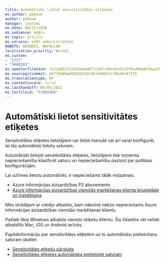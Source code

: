 ```yaml
---
title: Automātiski lietot sensitivitātes etiķetes
ms.author: pebaum
author: pebaum
manager: laurawi
ms.date: 04/21/2020
ms.audience: admin
ms.topic: article
ms.service: o365-administration
ROBOTS: NOINDEX, NOFOLLOW
localization_priority: Normal
ms.custom:
- "1737"
- "9000181"
ms.openlocfilehash: 7a32ad52f115b9ada40f7cd47c90ceb3dcd3f9cd99a8f9eae3514b2e45e73bb8
ms.sourcegitcommit: b5f7da89a650d2915dc652449623c78be6247175
ms.translationtype: MT
ms.contentlocale: lv-LV
ms.lasthandoff: 08/05/2021
ms.locfileid: "53969304"
---
```

# <a name="auto-apply-sensitivity-labels"></a>Automātiski lietot sensitivitātes etiķetes

Sensitivitātes etiķetes lietotājiem var lietot manuāli vai arī varat konfigurēt, lai tās automātiski lietotu saturam.

Automātiski lietojot sensitivitātes etiķetes, lietotājiem tiek noņemta nepieciešamība klasificēt saturu un nepieciešamību paziņot par politikas konfigurācijām.

Lai uzlīmes lietotu automātiski, ir nepieciešams tālāk redzamais.

- Azure informācijas aizsardzības P2 abonements
- [Azure informācijas aizsardzības vienotās marķēšanas klienta lejupielāde un instalēšana](https://docs.microsoft.com/azure/information-protection/rms-client/install-unifiedlabelingclient-app)

Mēs strādājam ar vietējo atbalstu, kam nākotnē nebūs nepieciešams Azure informācijas aizsardzības vienotās marķēšanas klients.

Pašlaik tikai Windows atbalsta vienoto etiķešu klientu.  Šis līdzeklis vēl netiek atbalstīts Mac, iOS un Android ierīcēs.

Papildinformāciju par sensitivitātes etiķetēm un to automātisku pielietošanu saturam skatiet:

- [Sensitivitātes etiķešu pārskats](https://docs.microsoft.com/microsoft-365/compliance/sensitivity-labels)
- [Sensitivitātes etiķetes automātiska pielietojiet saturam](https://docs.microsoft.com/microsoft-365/compliance/apply-sensitivity-label-automatically)